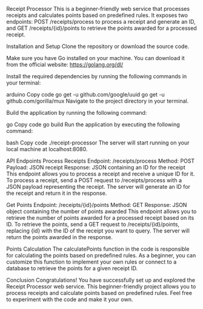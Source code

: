 Receipt Processor
This is a beginner-friendly web service that processes receipts and calculates points based on predefined rules. It exposes two endpoints: POST /receipts/process to process a receipt and generate an ID, and GET /receipts/{id}/points to retrieve the points awarded for a processed receipt.

Installation and Setup
Clone the repository or download the source code.

Make sure you have Go installed on your machine. You can download it from the official website: https://golang.org/dl/

Install the required dependencies by running the following commands in your terminal:

arduino
Copy code
go get -u github.com/google/uuid
go get -u github.com/gorilla/mux
Navigate to the project directory in your terminal.

Build the application by running the following command:

go
Copy code
go build
Run the application by executing the following command:

bash
Copy code
./receipt-processor
The server will start running on your local machine at localhost:8080.

API Endpoints
Process Receipts
Endpoint: /receipts/process
Method: POST
Payload: JSON receipt
Response: JSON containing an ID for the receipt
This endpoint allows you to process a receipt and receive a unique ID for it. To process a receipt, send a POST request to /receipts/process with a JSON payload representing the receipt. The server will generate an ID for the receipt and return it in the response.

Get Points
Endpoint: /receipts/{id}/points
Method: GET
Response: JSON object containing the number of points awarded
This endpoint allows you to retrieve the number of points awarded for a processed receipt based on its ID. To retrieve the points, send a GET request to /receipts/{id}/points, replacing {id} with the ID of the receipt you want to query. The server will return the points awarded in the response.

Points Calculation
The calculatePoints function in the code is responsible for calculating the points based on predefined rules. As a beginner, you can customize this function to implement your own rules or connect to a database to retrieve the points for a given receipt ID.

Conclusion
Congratulations! You have successfully set up and explored the Receipt Processor web service. This beginner-friendly project allows you to process receipts and calculate points based on predefined rules. Feel free to experiment with the code and make it your own.